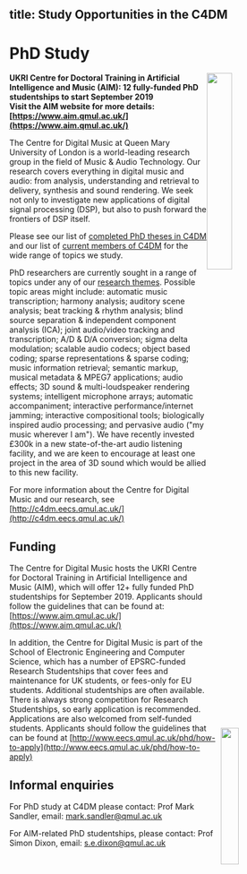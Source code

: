 title: Study Opportunities in the C4DM
---------

PhD Study
=========

<img src="images/IMG_0094.jpg" style="float: right; clear: both; width: 30%; max-width: 320px;" />

**UKRI Centre for Doctoral Training in Artificial Intelligence and Music (AIM): 12 fully-funded PhD studentships to start September 2019**<br>
**Visit the AIM website for more details: [https://www.aim.qmul.ac.uk/](https://www.aim.qmul.ac.uk/)**


The Centre for Digital Music at Queen Mary University of London is a world-leading research group in the field of Music & Audio Technology. Our research covers everything in digital music and audio: from analysis, understanding and retrieval to delivery, synthesis and sound rendering. We seek not only to investigate new applications of digital signal processing (DSP), but also to push forward the frontiers of DSP itself.

Please see our list of [completed PhD theses in C4DM](phds.html) and our list of [current members of C4DM](people.html) for the wide range of topics we study.

PhD researchers are currently sought in a range of topics under any of our [research themes](index.html). Possible topic areas might include: automatic music transcription; harmony analysis; auditory scene analysis; beat tracking & rhythm analysis; blind source separation & independent component analysis (ICA); joint audio/video tracking and transcription; A/D & D/A conversion; sigma delta modulation; scalable audio codecs; object based coding; sparse representations & sparse coding; music information retrieval; semantic markup, musical metadata & MPEG7 applications; audio effects; 3D sound & multi-loudspeaker rendering systems; intelligent microphone arrays; automatic accompaniment; interactive performance/internet jamming; interactive compositional tools; biologically inspired audio processing; and pervasive audio ("my music wherever I am"). We have recently invested £300k in a new state-of-the-art audio listening facility, and we are keen to encourage at least one project in the area of 3D sound which would be allied to this new facility.

<img src="images/andrewdan_IMG_3955_0233.jpg" style="float: right; clear: both; width: 25%; max-width: 400px;" />

For more information about the Centre for Digital Music and our research, see [http://c4dm.eecs.qmul.ac.uk/](http://c4dm.eecs.qmul.ac.uk/)

Funding
-------

The Centre for Digital Music hosts the UKRI Centre for Doctoral Training in Artificial Intelligence and Music (AIM), which will offer 12+ fully funded PhD studentships for September 2019. Applicants should follow the guidelines that can be found at: [https://www.aim.qmul.ac.uk/](https://www.aim.qmul.ac.uk/)

In addition, the Centre for Digital Music is part of the School of Electronic Engineering and Computer Science, which has a number of EPSRC-funded Research Studentships that cover fees and maintenance for UK students, or fees-only for EU students. Additional studentships are often available. There is always strong competition for Research Studentships, so early application is recommended. Applications are also welcomed from self-funded students. Applicants should follow the guidelines that can be found at [http://www.eecs.qmul.ac.uk/phd/how-to-apply](http://www.eecs.qmul.ac.uk/phd/how-to-apply)

Informal enquiries
------------------

For PhD study at C4DM please contact: Prof Mark Sandler, email: [mark.sandler@qmul.ac.uk](mailto:mark.sandler@qmul.ac.uk)

For AIM-related PhD studentships, please contact: Prof Simon Dixon, email: [s.e.dixon@qmul.ac.uk](mailto:s.e.dixon@qmul.ac.uk)
